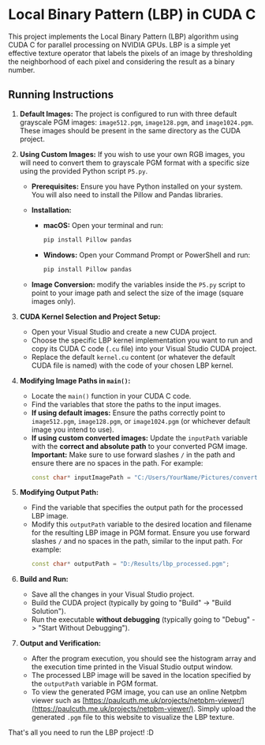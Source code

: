 # Local Binary Pattern (LBP) in CUDA C

This project implements the Local Binary Pattern (LBP) algorithm using CUDA C for parallel processing on NVIDIA GPUs. LBP is a simple yet effective texture operator that labels the pixels of an image by thresholding the neighborhood of each pixel and considering the result as a binary number.

## Running Instructions

1.  **Default Images:** The project is configured to run with three default grayscale PGM images: `image512.pgm`, `image128.pgm`, and `image1024.pgm`. These images should be present in the same directory as the CUDA project.

2.  **Using Custom Images:** If you wish to use your own RGB images, you will need to convert them to grayscale PGM format with a specific size using the provided Python script `P5.py`.

    * **Prerequisites:** Ensure you have Python installed on your system. You will also need to install the Pillow and Pandas libraries.

    * **Installation:**
        * **macOS:** Open your terminal and run:
            ```bash
            pip install Pillow pandas
            ```
        * **Windows:** Open your Command Prompt or PowerShell and run:
            ```bash
            pip install Pillow pandas
            ```

    * **Image Conversion:** modify the variables inside the `P5.py` script to point to your image path and select the size of the image (square images only). 
      

3.  **CUDA Kernel Selection and Project Setup:**

    * Open your Visual Studio and create a new CUDA project.
    * Choose the specific LBP kernel implementation you want to run and copy its CUDA C code (`.cu` file) into your Visual Studio CUDA project.
    * Replace the default `kernel.cu` content (or whatever the default CUDA file is named) with the code of your chosen LBP kernel.

4.  **Modifying Image Paths in `main()`:**

    * Locate the `main()` function in your CUDA C code.
    * Find the variables that store the paths to the input images.
    * **If using default images:** Ensure the paths correctly point to `image512.pgm`, `image128.pgm`, or `image1024.pgm` (or whichever default image you intend to use).
    * **If using custom converted images:** Update the `inputPath` variable with the **correct and absolute path** to your converted PGM image. **Important:** Make sure to use forward slashes `/` in the path and ensure there are no spaces in the path. For example:
        ```c++
        const char* inputImagePath = "C:/Users/YourName/Pictures/converted_image.pgm";
        ```

5.  **Modifying Output Path:**

    * Find the variable that specifies the output path for the processed LBP image.
    * Modify this `outputPath` variable to the desired location and filename for the resulting LBP image in PGM format. Ensure you use forward slashes `/` and no spaces in the path, similar to the input path. For example:
        ```c++
        const char* outputPath = "D:/Results/lbp_processed.pgm";
        ```

6.  **Build and Run:**

    * Save all the changes in your Visual Studio project.
    * Build the CUDA project (typically by going to "Build" -> "Build Solution").
    * Run the executable **without debugging** (typically going to "Debug" -> "Start Without Debugging").

7.  **Output and Verification:**

    * After the program execution, you should see the histogram array and the execution time printed in the Visual Studio output window.
    * The processed LBP image will be saved in the location specified by the `outputPath` variable in PGM format.
    * To view the generated PGM image, you can use an online Netpbm viewer such as [https://paulcuth.me.uk/projects/netpbm-viewer/](https://paulcuth.me.uk/projects/netpbm-viewer/). Simply upload the generated `.pgm` file to this website to visualize the LBP texture.

That's all you need to run the LBP project! :D
